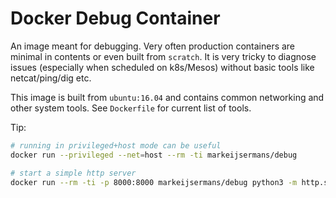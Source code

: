 Docker Debug Container
======================

An image meant for debugging. Very often production containers are minimal in contents or even built from `scratch`. It is very tricky to diagnose issues (especially when scheduled on k8s/Mesos) without basic tools like netcat/ping/dig etc.  

This image is built from `ubuntu:16.04` and contains common networking and other system tools. See `Dockerfile` for current list of tools.

Tip:
```sh
# running in privileged+host mode can be useful
docker run --privileged --net=host --rm -ti markeijsermans/debug

# start a simple http server
docker run --rm -ti -p 8000:8000 markeijsermans/debug python3 -m http.server
```
